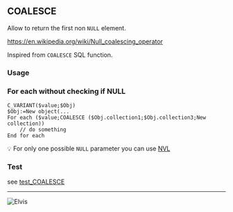 ﻿<!-- COALESCE(possibly_null_value[, possibly_null_value, ...]) -->
## COALESCE

Allow to return the first non `NULL` element.

https://en.wikipedia.org/wiki/Null_coalescing_operator

Inspired from `COALESCE` SQL function.

### Usage

### For each without checking if NULL

```4d
C_VARIANT($value;$Obj)
$Obj:=New object(...
For each ($value;COALESCE ($Obj.collection1;$Obj.collection3;New collection))
	// do something
End for each

```

💡 For only one possible `NULL` parameter you can use [NVL](NLV.md)

### Test

see [test_COALESCE](../../Project/Sources/Methods/test_COALESCE.4dm)

---

![Elvis](https://res.cloudinary.com/practicaldev/image/fetch/s--fUx8DazI--/c_limit%2Cf_auto%2Cfl_progressive%2Cq_auto%2Cw_880/https://thepracticaldev.s3.amazonaws.com/i/6j3wmn15zj3vp3qyfctv.jpg)
